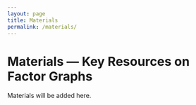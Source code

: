 ```yaml
---
layout: page
title: Materials
permalink: /materials/
---
```


# Materials — Key Resources on Factor Graphs
Materials will be added here.

